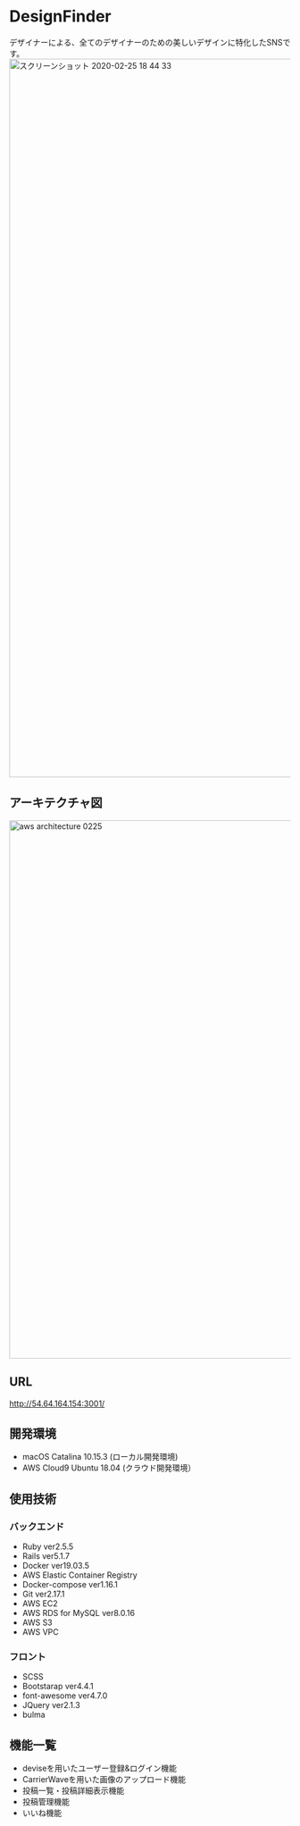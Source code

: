 # DesignFinder 
デザイナーによる、全てのデザイナーのための美しいデザインに特化したSNSです。
<img width="1287" alt="スクリーンショット 2020-02-25 18 44 33" src="https://user-images.githubusercontent.com/44191141/75234988-ee53cb00-57fe-11ea-8f5a-4f052d5e0386.png">


## アーキテクチャ図
<img width="964" alt="aws architecture 0225" src="https://user-images.githubusercontent.com/44191141/75234814-94eb9c00-57fe-11ea-93d7-c70137ba69a3.png">

## URL 
http://54.64.164.154:3001/


## 開発環境
* macOS Catalina 10.15.3 (ローカル開発環境)
* AWS Cloud9 Ubuntu 18.04 (クラウド開発環境）

## 使用技術

### バックエンド

* Ruby ver2.5.5
* Rails ver5.1.7
* Docker ver19.03.5
* AWS Elastic Container Registry
* Docker-compose ver1.16.1
* Git ver2.17.1
* AWS EC2
* AWS RDS for MySQL ver8.0.16
* AWS S3
* AWS VPC


### フロント
* SCSS
* Bootstarap ver4.4.1
* font-awesome ver4.7.0
* JQuery ver2.1.3
* bulma 


## 機能一覧

* deviseを用いたユーザー登録&ログイン機能
* CarrierWaveを用いた画像のアップロード機能
* 投稿一覧・投稿詳細表示機能
* 投稿管理機能
* いいね機能




